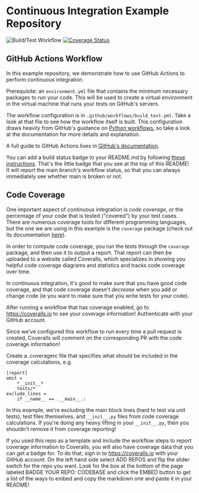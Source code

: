 # Continuous Integration Example Repository

![Build/Test Workflow](https://github.com/UWDATA515/ci_example/actions/workflows/build_test.yml/badge.svg)
[![Coverage Status](https://coveralls.io/repos/github/UWDATA515/ci_example/badge.svg?branch=main)](https://coveralls.io/github/UWDATA515/ci_example?branch=main)

## GitHub Actions Workflow

In this example repository, we demonstrate how to use GitHub Actions to
perform continuous integration.

Prerequisite: an `environment.yml` file that contains the minimum
necessary packages to run your code. This will be used to create a
virtual environment in the virtual machine that runs your tests on
GitHub's servers.

The workflow configuration is in `.github/workflows/build_test.yml`.
Take a look at that file to see how the workflow itself is built. This
configuration draws heavily from GitHub's guidance on
[Python workflows](https://docs.github.com/en/actions/automating-builds-and-tests/building-and-testing-python),
so take a look at the documentation for more details and explanation.

A full guide to GitHub Actions lives in [GitHub's documentation](https://docs.github.com/en/actions).

You can add a build status badge to your README.md by following [these instructions](https://docs.github.com/en/actions/monitoring-and-troubleshooting-workflows/adding-a-workflow-status-badge).
That's the little badge that you see at the top of this README! It will
report the main branch's workflow status, so that you can always
immediately see whether main is broken or not.


## Code Coverage

One important aspect of continuous integration is *code coverage*, or
the percentage of your code that is tested ("covered") by your test cases.
There are numerous coverage tools for different programming languages,
but the one we are using in this example is the `coverage` package
(check out its documentation [here](https://coverage.readthedocs.io)).

In order to compute code coverage, you run the tests through the
`coverage` package, and then use it to output a report. That report
can then be uploaded to a website called Coveralls, which specializes
in showing you helpful code coverage diagrams and statistics and tracks
code coverage over time.

In continuous integration, it's good to make sure that you have good
code coverage, and that code coverage doesn't *decrease* when you add
or change code (ie you want to make sure that you write tests for
your code).

After running a workflow that has coverage enabled, go to
https://coveralls.io to see your coverage information! Authenticate
with your GitHub account.

Since we've configured this workflow to run every time a pull request
is created, Coveralls will comment on the corresponding PR with the
code coverage information!

Create a .coveragerc file that specifies what should be included in the coverage calculations, e.g.

```
[report]
omit =  
    *__init__*
    tests/*
exclude_lines =
    if __name__ == .__main__.:
```

In this example, we're excluding the main block lines (hard to test
via unit tests), test files themselves, and `__init__.py` files from
code coverage calculations. If you're doing any heavy lifting in your
`__init__.py`, then you shouldn't remove it from coverage reporting!

If you used this repo as a template and include the workflow steps to
report coverage information to Coveralls, you will also have coverage data that you can get a badge for. To do that, sign in to https://coveralls.io with your GitHub account. On the left hand side select ADD REPOS and flip the slider switch for the repo you want. Look for the box at the bottom of the page labeled BADGE YOUR REPO: CODEBASE and click the EMBED button to get a list of the ways to embed and copy the markdown one and paste it in your README!
